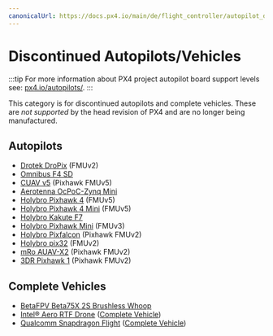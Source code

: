 ```yaml
---
canonicalUrl: https://docs.px4.io/main/de/flight_controller/autopilot_discontinued
---
```


# Discontinued Autopilots/Vehicles

:::tip
For more information about PX4 project autopilot board support levels see: [px4.io/autopilots/](https://px4.io/autopilots/).
:::

This category is for discontinued autopilots and complete vehicles. These are _not supported_ by the head revision of PX4 and are no longer being manufactured.

## Autopilots

- [Drotek DroPix](../flight_controller/dropix.md) (FMUv2)
- [Omnibus F4 SD](../flight_controller/omnibus_f4_sd.md)
- [CUAV v5](../flight_controller/cuav_v5.md) (Pixhawk FMUv5)
- [Aerotenna OcPoC-Zynq Mini](../flight_controller/ocpoc_zynq.md)
- [Holybro Pixhawk 4](../flight_controller/pixhawk4.md) (FMUv5)
- [Holybro Pixhawk 4 Mini](../flight_controller/pixhawk4_mini.md) (FMUv5)
- [Holybro Kakute F7](../flight_controller/kakutef7.md)
- [Holybro Pixhawk Mini](../flight_controller/pixhawk_mini.md) (FMUv3)
- [Holybro Pixfalcon](../flight_controller/pixfalcon.md) (Pixhawk FMUv2)
- [Holybro pix32](../flight_controller/holybro_pix32.md) (FMUv2)
- [mRo AUAV-X2](../flight_controller/auav_x2.md) (Pixhawk FMUv2)
- [3DR Pixhawk 1](../flight_controller/pixhawk.md) (Pixhawk FMUv2)

## Complete Vehicles

- [BetaFPV Beta75X 2S Brushless Whoop](../complete_vehicles/betafpv_beta75x.md)
- [Intel® Aero RTF Drone](../complete_vehicles/intel_aero.md) ([Complete Vehicle](../complete_vehicles/README.md))
- [Qualcomm Snapdragon Flight](../flight_controller/snapdragon_flight.md) ([Complete Vehicle](../complete_vehicles/README.md))

